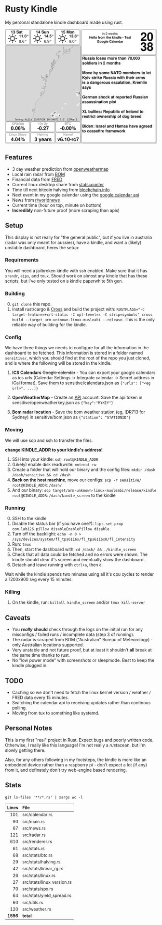 # Rusty Kindle

My personal standalone kindle dashboard made using rust.

![](sample.png)


## Features
 - 3 day weather prediction from [openweathermap](https://openweathermap.org/)
 - Local rain radar from [BOM](http://www.bom.gov.au/)
 - Financial data from [FRED](https://fred.stlouisfed.org/)
 - Current linux desktop share from [statscounter](https://gs.statcounter.com/os-market-share/desktop/worldwide)
 - Time till next bitcoin halving from [blockchain.info](https://blockchain.info)
 - Next event in my google calendar using the [google calendar api](https://console.cloud.google.com/apis/library/calendar-json.googleapis.com)
 - News from [r/worldnews](https://www.reddit.com/r/worldnews/)
 - Current time (hour on top, minute on bottom)
 - **Incredibly** non-future proof (more scraping than apis)

## Setup
This display is not really for "the general public", but if you live in australia (radar was only meant for aussies), have a kindle, and want a (likely) unstable dashboard, heres the setup:

### Requirements
You will need a jailbroken kindle with ssh enabled. Make sure that it has ```xrandr```, ```eips```, and ```tmux```. Should work on almost any kindle that has these scripts, but I've only tested on a kindle paperwhite 5th gen.

### Building
0. ```git clone``` this repo.
1. Install rust/cargo & [Cross](https://github.com/cross-rs/cross) and build the project with: ```RUSTFLAGS="-C target-feature=+crt-static -C opt-level=s -C strip=symbols" cross build --target arm-unknown-linux-musleabi --release```. This is the only reliable way of building for the kindle.

### Config
We have three things we needs to configure for all the information in the dashboard to be fetched. This information is stored in a folder named ```sensitive/```, which you should find at the root of the repo you just cloned, and is where the following will be stored in the kindle.

1. **ICS Calendars** ~~Google calendar~~ - You can export your google calendars as ics urls (Calendar Settings -> Integrate calendar -> Secret address in iCal format). Save them to sensitive/calendars.json as ```{"urls": ["<eg url>", ...]}```

3. **OpenWeatherMap** - Create an [API](https://openweathermap.org/api) account. Save the api token in sensitive/openweatherkey.json as ```{"key":"MYKEY"}```

4. **Bom radar location** - Save the bom weather station (eg, IDR713 for Sydney) in sensitive/bom.json as ```{"station": "STATIONID"}```

### Moving

We will use scp and ssh to transfer the files.

**change KINDLE_ADDR to your kindle's address!**

1. SSH into your kindle: ```ssh root@KINDLE_ADDR```
2. (Likely) enable disk read/write: ```mntroot rw```
3. Create a folder that will hold our binary and the config files: ```mkdir /dash /dash/sensitive && cd /dash```
4. **Back on the host machine**, move our configs: ```scp -r sensitive/ root@KINDLE_ADDR:/dash/``` 
5. And our binary: ```scp target/arm-unknown-linux-musleabi/release/kindle root@KINDLE_ADDR:/dash/kindle_screen``` to the kindle

###  Running

0. SSH to the kindle 
1. Disable the status bar (if you have one?): ```lipc-set-prop com.lab126.pillow disableEnablePillow disable```
2. Turn off the backlight: ```echo -n 0 > /sys/devices/system/fl_tps6116x/fl_tps6116x0/fl_intensity```
2. Run: ```tmux```
3. Then, start the dashboard with: ```cd /dash/ && ./kindle_screen```
4. Check that all data could be fetched and no errors were shown. The kindle should clear it's screen and eventually show the dashboard.
5. Detach and leave running with ```ctrl+a```, then ```d```.

Wait while the kindle spends two minutes using all it's cpu cycles to render a 1200x900 svg every 15 minutes.

### Killing

1. On the kindle, run: ```killall kindle_screen``` and/or ```tmux kill-server```

## Caveats

 - You ***really* should** check through the logs on the initial run for any misconfigs / failed runs / incomplete data (step 3 of running).
 - The radar is scraped from BOM ("Australian" Bureau of Meteorology) - only Australian locations supported.
 - Very unstable and not future proof, but at least it shouldn't **all** break at the same time thanks to rust.
 - No "low power mode" with screenshots or sleepmode. Best to keep the kindle plugged in.

## TODO
 - Caching so we don't need to fetch the linux kernel version / weather / FRED data every 15 minutes.
 - Switching the calendar api to receiving updates rather than continous polling. 
 - Moving from tux to something like systemd.


## Personal Notes

This is my first "real" project in Rust. Expect bugs and poorly written code. Otherwise, I really like this language! I'm not really a *rust*acean, but I'm slowly getting there.

Also, for any others following in my footsteps, the kindle is more like an embedded device rather than a raspberry pi - don't expect a lot (if any) from it, and definately don't try web-engine based rendering.

## Stats

```git ls-files '**/*.rs' | xargs wc -l```

| Lines | File |
| ---: | :--- |
|  101 | src/calendar.rs |
|   90 | src/main.rs |
|   67 | src/news.rs |
|  121 | src/radar.rs |
|  610 | src/renderer.rs |
|   61 | src/stats.rs |
|   68 | src/stats/btc.rs |
|   29 | src/stats/halving.rs |
|   42 | src/stats/linear_rg.rs |
|   26 | src/stats/linux.rs |
|   27 | src/stats/linux_version.rs |
|   70 | src/stats/spx.rs |
|   64 | src/stats/yield_spread.rs |
|   60 | src/utils.rs |
|  120 | src/weather.rs |
| **1556** | **total** |
